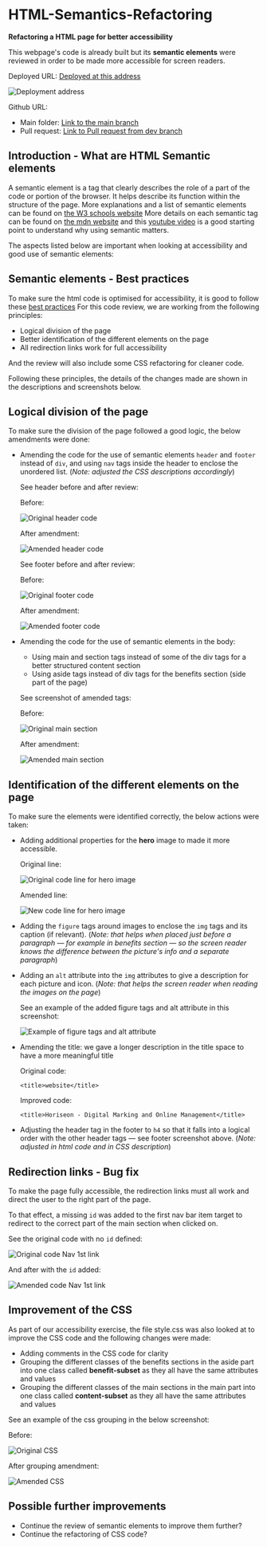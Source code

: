 # HTML-Semantics-Refactoring

**Refactoring a HTML page for better accessibility**

This webpage's code is already built but its **semantic elements** were reviewed in order to be made more accessible for screen readers.

Deployed URL: [Deployed at this address](https://am0031.github.io/HTML-Semantics-Refactoring/)

![Deployment address](/assets/images/page-deployment.png)

Github URL:

- Main folder: [Link to the main branch](https://github.com/Am0031/HTML-Semantics-Refactoring)
- Pull request: [Link to Pull request from dev branch](https://github.com/Am0031/HTML-Semantics-Refactoring/pull/1#issue-1190133294)

## Introduction - What are HTML Semantic elements

A semantic element is a tag that clearly describes the role of a part of the code or portion of the browser. It helps describe its function within the structure of the page.
More explanations and a list of semantic elements can be found on [the W3 schools website](https://www.w3schools.com/html/html5_semantic_elements.asp)
More details on each semantic tag can be found on [the mdn website](https://developer.mozilla.org/en-US/docs/Glossary/Semantics#semantics_in_html) and this [youtube video](https://www.youtube.com/watch?v=g2tzEil5TL0) is a good starting point to understand why using semantic matters.

The aspects listed below are important when looking at accessibility and good use of semantic elements:

## Semantic elements - Best practices

To make sure the html code is optimised for accessibility, it is good to follow these [best practices](https://www.freecodecamp.org/news/html-best-practices/#:~:text=It%20is%20best%20practice%20to,and%20elements%20instead.)
For this code review, we are working from the following principles:

- Logical division of the page
- Better identification of the different elements on the page
- All redirection links work for full accessibility

And the review will also include some CSS refactoring for cleaner code.

Following these principles, the details of the changes made are shown in the descriptions and screenshots below.

## Logical division of the page

To make sure the division of the page followed a good logic, the below amendments were done:

- Amending the code for the use of semantic elements `header` and `footer` instead of `div`, and using `nav` tags inside the header to enclose the unordered list. (_Note: adjusted the CSS descriptions accordingly_)

  See header before and after review:

  Before:

  ![Original header code](/assets/images/screenshot-header-original.png)

  After amendment:

  ![Amended header code](/assets/images/screenshot-header-tag.png)

  See footer before and after review:

  Before:

  ![Original footer code](/assets/images/screenshot-footer-original.png)

  After amendment:

  ![Amended footer code](/assets/images/screenshot-footer-tag.png)

- Amending the code for the use of semantic elements in the body:

  - Using main and section tags instead of some of the div tags for a better structured content section
  - Using aside tags instead of div tags for the benefits section (side part of the page)

  See screenshot of amended tags:

  Before:

  ![Original main section](/assets/images/screenshot-main-original.png)

  After amendment:

  ![Amended main section](/assets/images/screenshot-main-tag.png)

## Identification of the different elements on the page

To make sure the elements were identified correctly, the below actions were taken:

- Adding additional properties for the **hero** image to made it more accessible.

  Original line:

  ![Original code line for hero image](/assets/images/screenshot-hero-original.png)

  Amended line:

  ![New code line for hero image](/assets/images/screenshot-hero-aria.png)

- Adding the `figure` tags around images to enclose the `img` tags and its caption (if relevant).
  (_Note: that helps when placed just before a paragraph &mdash; for example in benefits section &mdash; so the screen reader knows the difference between the picture's info and a separate paragraph_)

- Adding an `alt` attribute into the `img` attributes to give a description for each picture and icon.
  (_Note: that helps the screen reader when reading the images on the page_)

  See an example of the added figure tags and alt attribute in this screenshot:

  ![Example of figure tags and alt attribute](/assets/images/screenshot-fig-alt.png)

- Amending the title: we gave a longer description in the title space to have a more meaningful title

  Original code:

  `<title>website</title>`

  Improved code:

  `<title>Horiseon - Digital Marking and Online Management</title>`

- Adjusting the header tag in the footer to `h4` so that it falls into a logical order with the other header tags &mdash; see footer screenshot above.
  (_Note: adjusted in html code and in CSS description_)

## Redirection links - Bug fix

To make the page fully accessible, the redirection links must all work and direct the user to the right part of the page.

To that effect, a missing `id` was added to the first nav bar item target to redirect to the correct part of the main section when clicked on.

See the original code with no `id` defined:

![Original code Nav 1st link](/assets/images/screenshot-id-missing.png)

And after with the `id` added:

![Amended code Nav 1st link](/assets/images/screenshot-id-added.png)

## Improvement of the CSS

As part of our accessibility exercise, the file style.css was also looked at to improve the CSS code and the following changes were made:

- Adding comments in the CSS code for clarity
- Grouping the different classes of the benefits sections in the aside part into one class called **benefit-subset** as they all have the same attributes and values
- Grouping the different classes of the main sections in the main part into one class called **content-subset** as they all have the same attributes and values

See an example of the css grouping in the below screenshot:

Before:

![Original CSS](/assets/images/screenshot-css-original.png)

After grouping amendment:

![Amended CSS](/assets/images/screenshot-css-amended.png)

## Possible further improvements

- Continue the review of semantic elements to improve them further?
- Continue the refactoring of CSS code?
